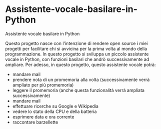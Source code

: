 # Assistente-vocale-basilare-in-Python
Assistente vocale basilare in Python

Questo progetto nasce con l'intenzione di rendere open source i miei progetti per facilitare chi si avvicina 
per la prima volta al mondo della programmazione. In questo progetto si sviluppa un piccolo assistente 
vocale in Python, con funzioni basilari che andrò successivamente ad ampliare. Per adesso, in questo progetto,
questo assistente vocale potrà:
- mandare mail
- prendere nota di un promemoria alla volta (successivamente verrà ampliato per più promemoria)
- leggere il promemoria (anche questa funzionalità verrà ampliata successivamente)
- mandare mail
- effettuare ricerche su Google e Wikipedia
- vedere lo stato della CPU e della batteria
- esprimere data e ora corrente
- raccontare barzellette
